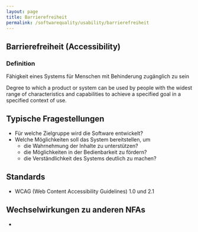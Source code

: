 ```yaml
---
layout: page
title: Barrierefreiheit
permalink: /softwarequality/usability/barrierefreiheit
---
```


## Barrierefreiheit (Accessibility)

### Definition

Fähigkeit eines Systems für Menschen mit Behinderung zugänglich zu sein

Degree to which a product or system can be used by people with the widest range of characteristics and capabilities to achieve a specified goal in a specified context of use.

## Typische Fragestellungen

* Für welche Zielgruppe wird die Software entwickelt?
* Welche Möglichkeiten soll das System bereitstellen, um
  - die Wahrnehmung der Inhalte zu unterstützen?
  - die Möglichkeiten in der Bedienbarkeit zu fördern?
  - die Verständlichkeit des Systems deutlich zu machen?


## Standards

* WCAG (Web Content Accessibility Guidelines) 1.0 und 2.1

## Wechselwirkungen zu anderen NFAs

* 
